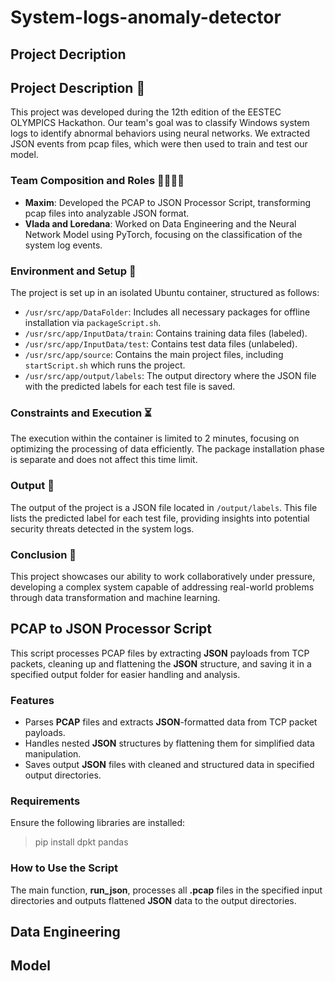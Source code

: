 # System-logs-anomaly-detector

## Project Decription
## Project Description 🚀

This project was developed during the 12th edition of the EESTEC OLYMPICS Hackathon. Our team's goal was to classify Windows system logs to identify abnormal behaviors using neural networks. We extracted JSON events from pcap files, which were then used to train and test our model.

### Team Composition and Roles 🧑‍💻👩‍💻
- **Maxim**: Developed the PCAP to JSON Processor Script, transforming pcap files into analyzable JSON format.
- **Vlada and Loredana**: Worked on Data Engineering and the Neural Network Model using PyTorch, focusing on the classification of the system log events.

### Environment and Setup 📂
The project is set up in an isolated Ubuntu container, structured as follows:
- `/usr/src/app/DataFolder`: Includes all necessary packages for offline installation via `packageScript.sh`.
- `/usr/src/app/InputData/train`: Contains training data files (labeled).
- `/usr/src/app/InputData/test`: Contains test data files (unlabeled).
- `/usr/src/app/source`: Contains the main project files, including `startScript.sh` which runs the project.
- `/usr/src/app/output/labels`: The output directory where the JSON file with the predicted labels for each test file is saved.

### Constraints and Execution ⏳
The execution within the container is limited to 2 minutes, focusing on optimizing the processing of data efficiently. The package installation phase is separate and does not affect this time limit.

### Output 📄
The output of the project is a JSON file located in `/output/labels`. This file lists the predicted label for each test file, providing insights into potential security threats detected in the system logs.

### Conclusion 🌟
This project showcases our ability to work collaboratively under pressure, developing a complex system capable of addressing real-world problems through data transformation and machine learning.



## PCAP to JSON Processor Script
This script processes PCAP files by extracting **JSON** payloads from TCP packets, cleaning up and flattening the **JSON** structure, and saving it in a specified output folder for easier handling and analysis.

### Features
* Parses **PCAP** files and extracts **JSON**-formatted data from TCP packet payloads.
* Handles nested **JSON** structures by flattening them for simplified data manipulation.
* Saves output **JSON** files with cleaned and structured data in specified output directories.
### Requirements
Ensure the following libraries are installed:
>pip install dpkt pandas

### How to Use the Script
The main function, **run_json**, processes all **.pcap** files in the specified input directories and outputs flattened **JSON** data to the output directories.

## Data Engineering 

## Model

